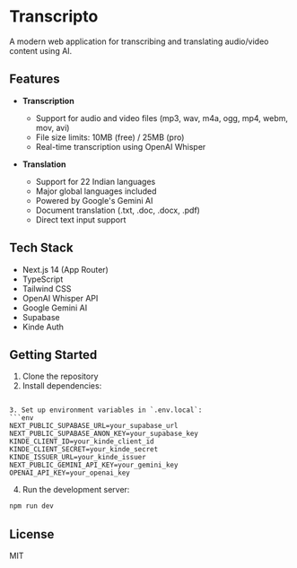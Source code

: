 # Transcripto

A modern web application for transcribing and translating audio/video content using AI.

## Features

- **Transcription**
  - Support for audio and video files (mp3, wav, m4a, ogg, mp4, webm, mov, avi)
  - File size limits: 10MB (free) / 25MB (pro)
  - Real-time transcription using OpenAI Whisper

- **Translation**
  - Support for 22 Indian languages
  - Major global languages included
  - Powered by Google's Gemini AI
  - Document translation (.txt, .doc, .docx, .pdf)
  - Direct text input support

## Tech Stack

- Next.js 14 (App Router)
- TypeScript
- Tailwind CSS
- OpenAI Whisper API
- Google Gemini AI
- Supabase
- Kinde Auth

## Getting Started

1. Clone the repository
2. Install dependencies:
```

3. Set up environment variables in `.env.local`:
```env
NEXT_PUBLIC_SUPABASE_URL=your_supabase_url
NEXT_PUBLIC_SUPABASE_ANON_KEY=your_supabase_key
KINDE_CLIENT_ID=your_kinde_client_id
KINDE_CLIENT_SECRET=your_kinde_secret
KINDE_ISSUER_URL=your_kinde_issuer
NEXT_PUBLIC_GEMINI_API_KEY=your_gemini_key
OPENAI_API_KEY=your_openai_key
```

4. Run the development server:
```bash
npm run dev
```

## License

MIT